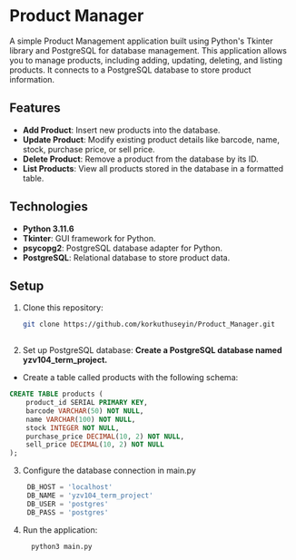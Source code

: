 # Product Manager

A simple Product Management application built using Python's Tkinter library and PostgreSQL for database management. This application allows you to manage products, including adding, updating, deleting, and listing products. It connects to a PostgreSQL database to store product information.

## Features

- **Add Product**: Insert new products into the database.
- **Update Product**: Modify existing product details like barcode, name, stock, purchase price, or sell price.
- **Delete Product**: Remove a product from the database by its ID.
- **List Products**: View all products stored in the database in a formatted table.

## Technologies

- **Python 3.11.6**
- **Tkinter**: GUI framework for Python.
- **psycopg2**: PostgreSQL database adapter for Python.
- **PostgreSQL**: Relational database to store product data.

## Setup

1. Clone this repository:

   ```bash
   git clone https://github.com/korkuthuseyin/Product_Manager.git
  
2. Set up PostgreSQL database:
**Create a PostgreSQL database named yzv104_term_project.**
  - Create a table called products with the following schema:
   ```sql
   CREATE TABLE products (
       product_id SERIAL PRIMARY KEY,
       barcode VARCHAR(50) NOT NULL,
       name VARCHAR(100) NOT NULL,
       stock INTEGER NOT NULL,
       purchase_price DECIMAL(10, 2) NOT NULL,
       sell_price DECIMAL(10, 2) NOT NULL
   );
   ```
3. Configure the database connection in main.py
   ```python
    DB_HOST = 'localhost'
    DB_NAME = 'yzv104_term_project'
    DB_USER = 'postgres'
    DB_PASS = 'postgres'
   ```

4. Run the application:
   ```bash
     python3 main.py
   ```


